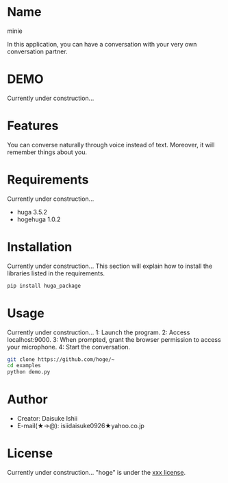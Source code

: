 ###
# Name

minie

In this application, you can have a conversation with your very own conversation partner.

# DEMO

Currently under construction...

# Features

You can converse naturally through voice instead of text. Moreover, it will remember things about you.

# Requirements

Currently under construction...

* huga 3.5.2
* hogehuga 1.0.2

# Installation

Currently under construction...
This section will explain how to install the libraries listed in the requirements.

```bash
pip install huga_package
```

# Usage

Currently under construction...
1: Launch the program.
2: Access localhost:9000.
3: When prompted, grant the browser permission to access your microphone.
4: Start the conversation.

```bash
git clone https://github.com/hoge/~
cd examples
python demo.py
```

# Author

* Creator: Daisuke Ishii
* E-mail(★->@): isiidaisuke0926★yahoo.co.jp

# License
Currently under construction...
"hoge" is under the [xxx license](https://en.wikipedia.org/wiki/xxx_License).
